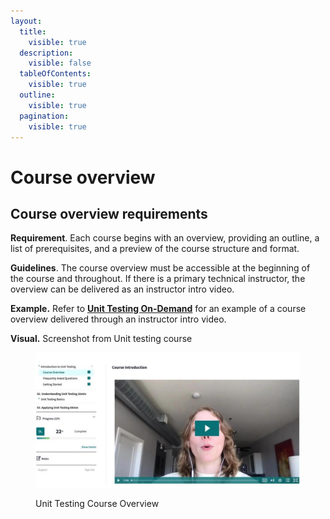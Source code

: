 ```yaml
---
layout:
  title:
    visible: true
  description:
    visible: false
  tableOfContents:
    visible: true
  outline:
    visible: true
  pagination:
    visible: true
---
```


# Course overview



## Course overview requirements

**Requirement**. Each course begins with an overview, providing an outline, a list of prerequisites, and a preview of the course structure and format.

**Guidelines**. The course overview must be accessible at the beginning of the course and throughout. If there is a primary technical instructor, the overview can be delivered as an instructor intro video.

**Example.** Refer to [**Unit Testing On-Demand**](https://learn.getdbt.com/learn/course/unit-testing/welcome-to-unit-testing-5min/introduction-to-unit-testing?page=1) for an example of a course overview delivered through an instructor intro video.

**Visual.** Screenshot from Unit testing course

<figure><img src="../.gitbook/assets/Visual 1.0-unit testing (1).jpg" alt=""><figcaption><p>Unit Testing Course Overview</p></figcaption></figure>

